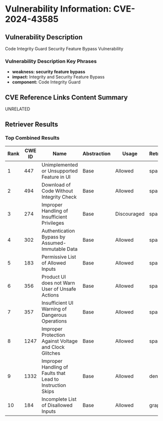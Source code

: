 # Vulnerability Information: CVE-2024-43585

## Vulnerability Description
Code Integrity Guard Security Feature Bypass Vulnerability

### Vulnerability Description Key Phrases
- **weakness:** **security feature bypass**
- **impact:** Integrity and Security Feature Bypass
- **component:** Code Integrity Guard

## CVE Reference Links Content Summary
UNRELATED

## Retriever Results

### Top Combined Results

| Rank | CWE ID | Name | Abstraction | Usage  | Retrievers | Individual Scores |
|------|--------|------|-------------|-------|------------|-------------------|
| 1 | 447 | Unimplemented or Unsupported Feature in UI | Base | Allowed | sparse | 0.036 |
| 2 | 494 | Download of Code Without Integrity Check | Base | Allowed | sparse | 0.035 |
| 3 | 274 | Improper Handling of Insufficient Privileges | Base | Discouraged | sparse | 0.035 |
| 4 | 302 | Authentication Bypass by Assumed-Immutable Data | Base | Allowed | sparse | 0.035 |
| 5 | 183 | Permissive List of Allowed Inputs | Base | Allowed | sparse | 0.035 |
| 6 | 356 | Product UI does not Warn User of Unsafe Actions | Base | Allowed | sparse | 0.034 |
| 7 | 357 | Insufficient UI Warning of Dangerous Operations | Base | Allowed | sparse | 0.032 |
| 8 | 1247 | Improper Protection Against Voltage and Clock Glitches | Base | Allowed | sparse | 0.032 |
| 9 | 1332 | Improper Handling of Faults that Lead to Instruction Skips | Base | Allowed | dense | 0.578 |
| 10 | 184 | Incomplete List of Disallowed Inputs | Base | Allowed | graph | 0.002 |

